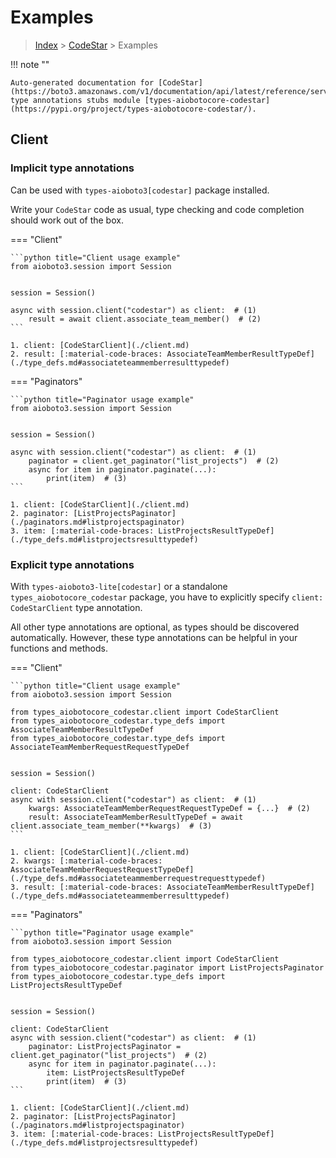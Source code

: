 # Examples

> [Index](../README.md) > [CodeStar](./README.md) > Examples

!!! note ""

    Auto-generated documentation for [CodeStar](https://boto3.amazonaws.com/v1/documentation/api/latest/reference/services/codestar.html#CodeStar)
    type annotations stubs module [types-aiobotocore-codestar](https://pypi.org/project/types-aiobotocore-codestar/).

## Client

### Implicit type annotations

Can be used with `types-aioboto3[codestar]` package installed.

Write your `CodeStar` code as usual,
type checking and code completion should work out of the box.



=== "Client"

    ```python title="Client usage example"
    from aioboto3.session import Session


    session = Session()

    async with session.client("codestar") as client:  # (1)
        result = await client.associate_team_member()  # (2)
    ```

    1. client: [CodeStarClient](./client.md)
    2. result: [:material-code-braces: AssociateTeamMemberResultTypeDef](./type_defs.md#associateteammemberresulttypedef) 



=== "Paginators"

    ```python title="Paginator usage example"
    from aioboto3.session import Session


    session = Session()

    async with session.client("codestar") as client:  # (1)
        paginator = client.get_paginator("list_projects")  # (2)
        async for item in paginator.paginate(...):
            print(item)  # (3)
    ```

    1. client: [CodeStarClient](./client.md)
    2. paginator: [ListProjectsPaginator](./paginators.md#listprojectspaginator)
    3. item: [:material-code-braces: ListProjectsResultTypeDef](./type_defs.md#listprojectsresulttypedef) 




### Explicit type annotations

With `types-aioboto3-lite[codestar]`
or a standalone `types_aiobotocore_codestar` package, you have to explicitly specify
`client: CodeStarClient` type annotation.

All other type annotations are optional, as types should be discovered automatically.
However, these type annotations can be helpful in your functions and methods.


=== "Client"

    ```python title="Client usage example"
    from aioboto3.session import Session

    from types_aiobotocore_codestar.client import CodeStarClient
    from types_aiobotocore_codestar.type_defs import AssociateTeamMemberResultTypeDef
    from types_aiobotocore_codestar.type_defs import AssociateTeamMemberRequestRequestTypeDef


    session = Session()

    client: CodeStarClient
    async with session.client("codestar") as client:  # (1)
        kwargs: AssociateTeamMemberRequestRequestTypeDef = {...}  # (2)
        result: AssociateTeamMemberResultTypeDef = await client.associate_team_member(**kwargs)  # (3)
    ```

    1. client: [CodeStarClient](./client.md)
    2. kwargs: [:material-code-braces: AssociateTeamMemberRequestRequestTypeDef](./type_defs.md#associateteammemberrequestrequesttypedef) 
    3. result: [:material-code-braces: AssociateTeamMemberResultTypeDef](./type_defs.md#associateteammemberresulttypedef) 



=== "Paginators"

    ```python title="Paginator usage example"
    from aioboto3.session import Session

    from types_aiobotocore_codestar.client import CodeStarClient
    from types_aiobotocore_codestar.paginator import ListProjectsPaginator
    from types_aiobotocore_codestar.type_defs import ListProjectsResultTypeDef


    session = Session()

    client: CodeStarClient
    async with session.client("codestar") as client:  # (1)
        paginator: ListProjectsPaginator = client.get_paginator("list_projects")  # (2)
        async for item in paginator.paginate(...):
            item: ListProjectsResultTypeDef
            print(item)  # (3)
    ```

    1. client: [CodeStarClient](./client.md)
    2. paginator: [ListProjectsPaginator](./paginators.md#listprojectspaginator)
    3. item: [:material-code-braces: ListProjectsResultTypeDef](./type_defs.md#listprojectsresulttypedef) 




